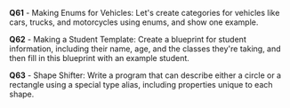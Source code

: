 **Q61** - Making Enums for Vehicles: Let's create categories for vehicles like cars, trucks, and motorcycles using enums, and show one example.

**Q62** - Making a Student Template: Create a blueprint for student information, including their name, age, and the classes they're taking, and then fill in this blueprint with an example student.

**Q63** - Shape Shifter: Write a program that can describe either a circle or a rectangle using a special type alias, including properties unique to each shape.